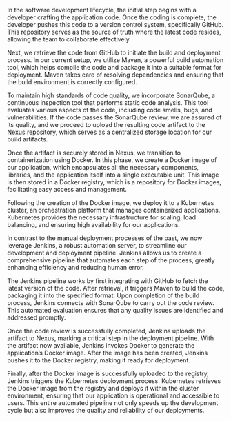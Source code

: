 In the software development lifecycle, the initial step begins with a developer crafting the application code. Once the coding is complete, the developer pushes this code to a version control system, specifically GitHub. This repository serves as the source of truth where the latest code resides, allowing the team to collaborate effectively.

Next, we retrieve the code from GitHub to initiate the build and deployment process. In our current setup, we utilize Maven, a powerful build automation tool, which helps compile the code and package it into a suitable format for deployment. Maven takes care of resolving dependencies and ensuring that the build environment is correctly configured.

To maintain high standards of code quality, we incorporate SonarQube, a continuous inspection tool that performs static code analysis. This tool evaluates various aspects of the code, including code smells, bugs, and vulnerabilities. If the code passes the SonarQube review, we are assured of its quality, and we proceed to upload the resulting code artifact to the Nexus repository, which serves as a centralized storage location for our build artifacts.

Once the artifact is securely stored in Nexus, we transition to containerization using Docker. In this phase, we create a Docker image of our application, which encapsulates all the necessary components, libraries, and the application itself into a single executable unit. This image is then stored in a Docker registry, which is a repository for Docker images, facilitating easy access and management.

Following the creation of the Docker image, we deploy it to a Kubernetes cluster, an orchestration platform that manages containerized applications. Kubernetes provides the necessary infrastructure for scaling, load balancing, and ensuring high availability for our applications.

In contrast to the manual deployment processes of the past, we now leverage Jenkins, a robust automation server, to streamline our development and deployment pipeline. Jenkins allows us to create a comprehensive pipeline that automates each step of the process, greatly enhancing efficiency and reducing human error.

The Jenkins pipeline works by first integrating with GitHub to fetch the latest version of the code. After retrieval, it triggers Maven to build the code, packaging it into the specified format. Upon completion of the build process, Jenkins connects with SonarQube to carry out the code review. This automated evaluation ensures that any quality issues are identified and addressed promptly.

Once the code review is successfully completed, Jenkins uploads the artifact to Nexus, marking a critical step in the deployment pipeline. With the artifact now available, Jenkins invokes Docker to generate the application’s Docker image. After the image has been created, Jenkins pushes it to the Docker registry, making it ready for deployment.

Finally, after the Docker image is successfully uploaded to the registry, Jenkins triggers the Kubernetes deployment process. Kubernetes retrieves the Docker image from the registry and deploys it within the cluster environment, ensuring that our application is operational and accessible to users. This entire automated pipeline not only speeds up the development cycle but also improves the quality and reliability of our deployments.
